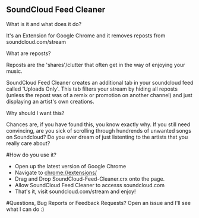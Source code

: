 ## SoundCloud Feed Cleaner
What is it and what does it do? 

It's an Extension for Google Chrome and it removes reposts from soundcloud.com/stream

What are reposts? 

Reposts are the 'shares'/clutter that often get in the way of enjoying your music.

SoundCloud Feed Cleaner creates an additional tab in your soundcloud feed called 'Uploads Only'.
This tab filters your stream by hiding all reposts (unless the repost was of a remix or promotion on another channel) and just displaying an artist's own creations.

Why should I want this?

Chances are, if you have found this, you know exactly why.
If you still need convincing, are you sick of scrolling through hundrends of unwanted songs on Soundcloud?
Do you ever dream of just listenting to the artists that you really care about?


#How do you use it?
* Open up the latest version of Google Chrome
* Navigate to [chrome://extensions/](chrome://extensions/)
* Drag and Drop SoundCloud-Feed-Cleaner.crx onto the page.
* Allow SoundCloud Feed Cleaner to accesss soundcloud.com
* That's it, visit soundcloud.com/stream and enjoy!


#Questions, Bug Reports or Feedback Requests?
Open an issue and I'll see what I can do :)
